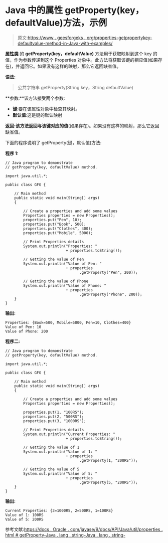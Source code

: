 # Java 中的属性 getProperty(key，defaultValue)方法，示例

> 原文:[https://www . geesforgeks . org/properties-getpropertykey-defaultvalue-method-in-Java-with-examples/](https://www.geeksforgeeks.org/properties-getpropertykey-defaultvalue-method-in-java-with-examples/)

**[属性类](https://www.geeksforgeeks.org/java-util-properties-class-java/)** 的 **getProperty(key，defaultValue)** 方法用于获取映射到这个 key 的值，作为参数传递到这个 Properties 对象中。此方法将获取该键的相应值(如果存在)，并返回它。如果没有这样的映射，那么它返回缺省值。

**语法:**

> 公共字符串 getProperty(String key，String defaultValue)

**参数:**该方法接受两个参数:

*   **键**:要在该属性对象中检查其映射。
*   **默认值**:这是键的默认映射

**返回:**该方法返回与该键对应的**值**(如果存在)。如果没有这样的映射，那么它返回缺省值。

下面的程序说明了 getProperty(键，默认值)方法:

**程序 1:**

```
// Java program to demonstrate
// getProperty(key, defaultValue) method.

import java.util.*;

public class GFG {

    // Main method
    public static void main(String[] args)
    {

        // Create a properties and add some values
        Properties properties = new Properties();
        properties.put("Pen", 10);
        properties.put("Book", 500);
        properties.put("Clothes", 400);
        properties.put("Mobile", 5000);

        // Print Properties details
        System.out.println("Properties: "
                           + properties.toString());

        // Getting the value of Pen
        System.out.println("Value of Pen: "
                           + properties
                                 .getProperty("Pen", 200));

        // Getting the value of Phone
        System.out.println("Value of Phone: "
                           + properties
                                 .getProperty("Phone", 200));
    }
}
```

**输出:**

```
Properties: {Book=500, Mobile=5000, Pen=10, Clothes=400}
Value of Pen: 10
Value of Phone: 200

```

**程序二:**

```
// Java program to demonstrate
// getProperty(key, defaultValue) method.

import java.util.*;

public class GFG {

    // Main method
    public static void main(String[] args)
    {

        // Create a properties and add some values
        Properties properties = new Properties();

        properties.put(1, "100RS");
        properties.put(2, "500RS");
        properties.put(3, "1000RS");

        // Print Properties details
        System.out.println("Current Properties: "
                           + properties.toString());

        // Getting the value of 1
        System.out.println("Value of 1: "
                           + properties
                                 .getProperty(1, "200RS"));

        // Getting the value of 5
        System.out.println("Value of 5: "
                           + properties
                                 .getProperty(5, "200RS"));
    }
}
```

**输出:**

```
Current Properties: {3=1000RS, 2=500RS, 1=100RS}
Value of 1: 100RS
Value of 5: 200RS

```

参考文献:[https://docs . Oracle . com/javase/9/docs/API/Java/util/properties . html # getProperty-Java . lang . string-Java . lang . string-](https://docs.oracle.com/javase/9/docs/api/java/util/Properties.html#getProperty-java.lang.String-java.lang.String-)